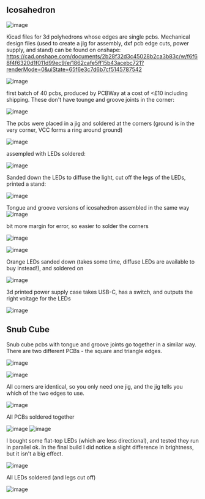 ## Icosahedron

![image](https://github.com/ChristianFieldhouse/pcb_polyhedra/assets/48842799/99b6ce5a-3d32-467f-a1b7-75f2d7c1d1ba)


Kicad files for 3d polyhedrons whose edges are single pcbs.
Mechanical design files (used to create a jig for assembly, dxf pcb edge cuts, power supply, and stand) can be found on onshape: https://cad.onshape.com/documents/2b28f32d3c45028b2ca3b83c/w/f6f68f4f6320d1f011d99ec9/e/1862cafe5ff15b43acebc721?renderMode=0&uiState=65f6e3c7d6b7cf5145787542

![image](https://github.com/ChristianFieldhouse/pcb_polyhedra/assets/48842799/614e0ea4-439a-4f0f-b056-b7cf229022aa)

first batch of 40 pcbs, produced by PCBWay at a cost of <£10 including shipping. These don't have tounge and groove joints in the corner:

![image](https://github.com/ChristianFieldhouse/pcb_polyhedra/assets/48842799/864e8ad5-53d0-4f2f-9214-43918d8a1574)

The pcbs were placed in a jig and soldered at the corners (ground is in the very corner, VCC forms a ring around ground)

![image](https://github.com/ChristianFieldhouse/pcb_polyhedra/assets/48842799/1b118f09-8745-42cc-86f6-a2c53c70dc6f)

assempled with LEDs soldered:

![image](https://github.com/ChristianFieldhouse/pcb_polyhedra/assets/48842799/aea41c13-585b-40f9-bf89-64efdde9c6f7)

Sanded down the LEDs to diffuse the light, cut off the legs of the LEDs, printed a stand:

![image](https://github.com/ChristianFieldhouse/pcb_polyhedra/assets/48842799/271faa6d-e693-431f-802f-ff9fc1579d36)

Tongue and groove versions of icosahedron assembled in the same way
![image](https://github.com/ChristianFieldhouse/pcb_polyhedra/assets/48842799/16d18369-a8a3-4690-be7b-b16b9d541561)

bit more margin for error, so easier to solder the corners

![image](https://github.com/ChristianFieldhouse/pcb_polyhedra/assets/48842799/ead1599b-2cb5-4f34-881b-5941fe0bbbf5)

![image](https://github.com/ChristianFieldhouse/pcb_polyhedra/assets/48842799/b0c43422-f7a0-4fa6-be08-9e51c6d0902b)

Orange LEDs sanded down (takes some time, diffuse LEDs are available to buy instead!), and soldered on

![image](https://github.com/ChristianFieldhouse/pcb_polyhedra/assets/48842799/8cc91033-5d2a-4f55-9cc9-a3e050c855c2)

3d printed power supply case takes USB-C, has a switch, and outputs the right voltage for the LEDs

![image](https://github.com/ChristianFieldhouse/pcb_polyhedra/assets/48842799/95917ec9-b6ad-437c-adf2-79d3f635fa39)

## Snub Cube

Snub cube pcbs with tongue and groove joints go together in a similar way. There are two different PCBs - the square and triangle edges.

![image](https://github.com/ChristianFieldhouse/pcb_polyhedra/assets/48842799/88e9b076-863f-4e44-8376-4284ef3685ef)

![image](https://github.com/ChristianFieldhouse/pcb_polyhedra/assets/48842799/f8b6489f-305d-4c67-849e-4a93be623608)

All corners are identical, so you only need one jig, and the jig tells you which of the two edges to use.

![image](https://github.com/ChristianFieldhouse/pcb_polyhedra/assets/48842799/dd84317e-d075-41d2-bd95-984002d9cd37)

All PCBs soldered together

![image](https://github.com/ChristianFieldhouse/pcb_polyhedra/assets/48842799/de1e036f-3401-4e0d-bdd4-aa9a208c99a9)
![image](https://github.com/ChristianFieldhouse/pcb_polyhedra/assets/48842799/8720c2a7-ab33-4b2c-94c0-b6fb7225236f)

I bought some flat-top LEDs (which are less directional), and tested they run in parallel ok. In the final build I did notice a slight difference in brightness, but it isn't a big effect.

![image](https://github.com/ChristianFieldhouse/pcb_polyhedra/assets/48842799/e8994dce-a896-4a0e-99ab-68516298048f)

All LEDs soldered (and legs cut off)

![image](https://github.com/ChristianFieldhouse/pcb_polyhedra/assets/48842799/02177b6f-e08f-4388-af87-3cb877578bc4)

